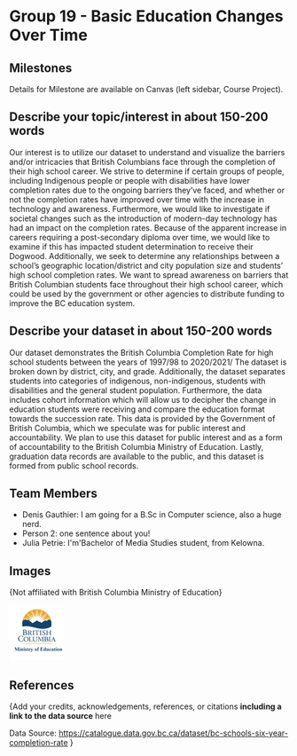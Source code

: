 # Group 19 - Basic Education Changes Over Time


## Milestones

Details for Milestone are available on Canvas (left sidebar, Course Project).

## Describe your topic/interest in about 150-200 words

Our interest is to utilize our dataset to understand and visualize the barriers and/or intricacies that British Columbians face through the completion of their high school career. We strive to determine if certain groups of people, including Indigenous people or people with disabilities have lower completion rates due to the ongoing barriers they’ve faced, and whether or not the completion rates have improved over time with the increase in technology and awareness. Furthermore, we would like to investigate if societal changes such as the introduction of modern-day technology has had an impact on the completion rates. Because of the apparent increase in careers requiring a post-secondary diploma over time, we would like to examine if this has impacted student determination to receive their Dogwood. Additionally, we seek to determine any relationships between a school’s geographic location/district and city population size and students’ high school completion rates. We want to spread awareness on barriers that British Columbian students face throughout their high school career, which could be used by the government or other agencies to distribute funding to improve the BC education system. 

## Describe your dataset in about 150-200 words

Our dataset demonstrates the British Columbia Completion Rate for high school students between the years of 1997/98 to 2020/2021/ The dataset is broken down by district, city, and grade. Additionally, the dataset separates students into categories of indigenous, non-indigenous, students with disabilities and the general student population. Furthermore, the data includes cohort information which will allow us to decipher the change in education students were receiving and compare the education format towards the succession rate. This data is provided by the Government of British Columbia, which we speculate was for public interest and accountability. We plan to use this dataset for public interest and as a form of accountability to the British Columbia Ministry of Education. Lastly, graduation data records are available to the public, and this dataset is formed from public school records.  
## Team Members

- Denis Gauthier: I am going for a B.Sc in Computer science, also a huge nerd.
- Person 2: one sentence about you!
- Julia Petrie: I'm'Bachelor of Media Studies student, from Kelowna. 

## Images

{Not affiliated with British Columbia Ministry of Education}

<img src ="images/bcminofed.jpg" width="100px">

## References

{Add your credits, acknowledgements, references, or citations **including a link to the data source** here

Data Source: https://catalogue.data.gov.bc.ca/dataset/bc-schools-six-year-completion-rate
}


